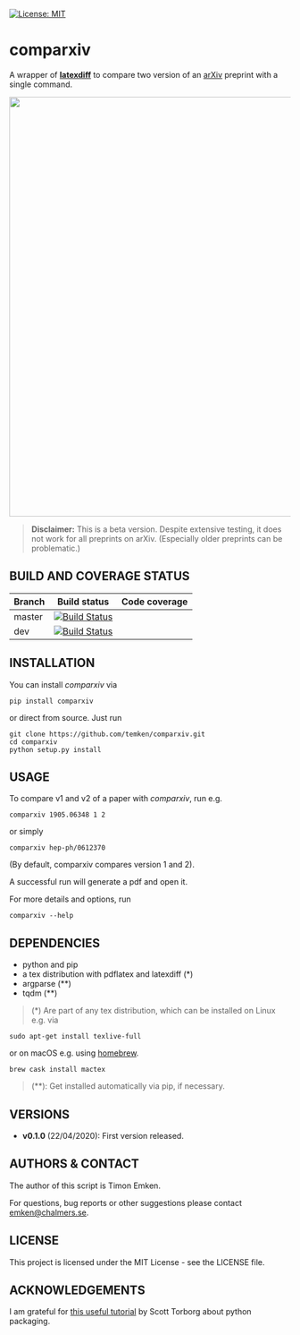 [![License: MIT](https://img.shields.io/badge/License-MIT-blue.svg)](https://opensource.org/licenses/MIT)

# comparxiv 
A wrapper of [**latexdiff**](https://ctan.org/pkg/latexdiff?lang=en) to compare two version of an [arXiv](https://arxiv.org) preprint with a single command.

<img src="https://user-images.githubusercontent.com/29034913/80016516-81de0b00-84d3-11ea-92b9-325fd2e219f4.png" width="750">


> **Disclaimer:** This is a beta version. Despite extensive testing, it does not work for all preprints on arXiv. (Especially older preprints can be problematic.)

## BUILD AND COVERAGE STATUS

| Branch      | Build status |  Code coverage |
| ----------- | ----------- |----------- |
| master      | [![Build Status](https://travis-ci.com/temken/comparxiv.svg?token=CWyAeZfiHMD8t4eitDid&branch=master)](https://travis-ci.com/temken/comparxiv)      |		|
| dev   | [![Build Status](https://travis-ci.com/temken/comparxiv.svg?token=CWyAeZfiHMD8t4eitDid&branch=dev)](https://travis-ci.com/temken/comparxiv)        |			|

## INSTALLATION
You can install *comparxiv* via
```
pip install comparxiv
```

or direct from source. Just run

```
git clone https://github.com/temken/comparxiv.git
cd comparxiv 
python setup.py install
```

## USAGE
To compare v1 and v2 of a paper with *comparxiv*, run e.g.
```
comparxiv 1905.06348 1 2
```

or simply

```
comparxiv hep-ph/0612370
```

(By default, comparxiv compares version 1 and 2).

A successful run will generate a pdf and open it.

For more details and options, run
```
comparxiv --help
```

## DEPENDENCIES

- python and pip
- a tex distribution with pdflatex and latexdiff (*)
- argparse (**)
- tqdm (**)

> (*) Are part of any tex distribution, which can be installed on Linux e.g. via
```
sudo apt-get install texlive-full
```

or on macOS e.g. using [homebrew](https://brew.sh/).
```
brew cask install mactex
```

> (**): Get installed automatically via pip, if necessary.

## VERSIONS

- **v0.1.0** (22/04/2020): First version released.

## AUTHORS & CONTACT

The author of this script is Timon Emken.

For questions, bug reports or other suggestions please contact [emken@chalmers.se](mailto:emken@chalmers.se).


## LICENSE

This project is licensed under the MIT License - see the LICENSE file.

## ACKNOWLEDGEMENTS

I am grateful for [this useful tutorial](https://python-packaging.readthedocs.io/en/latest/index.html) by Scott Torborg about python packaging.
